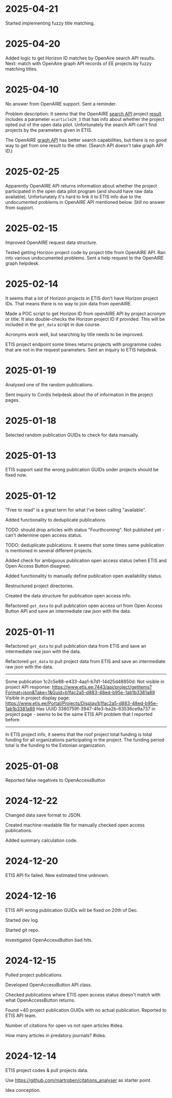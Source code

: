 # 2025-04-21
Started implementing fuzzy title matching.

# 2025-04-20
Added logic to get Horizon ID matches by OpenAire search API results. Next: match with OpenAire graph API records of EE projects by fuzzy matching titles.

# 2025-04-10
No answer from OpenAIRE support. Sent a reminder.

Problem description:
It seems that the OpenAIRE [search API](https://graph.openaire.eu/docs/apis/search-api/projects) project [result](https://www.openaire.eu/schema/1.0/doc/oaf-project-1_0_xsd.html#project) includes a parameter `ecarticle29_3` that has info about whether the project opted out of the open data pilot. Unfortunately the search API can't find projects by the parameters given in ETIS.

The OpenAIRE [graph API](https://graph.openaire.eu/docs/apis/graph-api/) has better search capabilities, but there is no good way to get from one result to the other. (Search API doesn't take graph API ID.)

# 2025-02-25
Apparently OpenAIRE API returns information about whether the project participated in the open data pilot program (and should have raw data available). Unfortunately it's hard to link it to ETIS info due to the undocumented problems in OpenAIRE API mentioned below. Still no answer from support.

# 2025-02-15
Improved OpenAIRE request data structure.

Tested getting Horizon project code by project title from OpenAIRE API. Ran into various undocumented problems. Sent a help request to the OpenAIRE graph helpdesk.

# 2025-02-14
It seems that a lot of Horizon projects in ETIS don't have Horizon project IDs. That means there is no way to join data from openAIRE.

Made a POC script to get Horizon ID from openAIRE API by project acronym or title. It also double-checks the Horizon project ID if provided. This will be included in the `get_data` script in due course.

Acronyms work well, but searching by title needs to be improved.

ETIS project endpoint some times returns projects with programme codes that are not in the request parameters. Sent an inquiry to ETIS helpdesk.

# 2025-01-19
Analysed one of the random publications.

Sent inquiry to Cordis helpdesk about the of information in the project pages.

# 2025-01-18
Selected random publication GUIDs to check for data manually.

# 2025-01-13
ETIS support said the wrong publication GUIDs under projects should be fixed now.

# 2025-01-12
"Free to read" is a great term for what I've been calling "available".

Added functionality to deduplicate publications.

TODO: should drop articles with status "Fourthcoming". Not published yet - can't determine open access status.

TODO: deduplicate publcations. It seems that some times same publication is mentioned in several different projects.

Added check for ambiguous publication open access status (when ETIS and Open Access Button disagree).

Added functionality to manually define publication open availability status.

Restructured project directories.

Created the data structure for publication open access info.

Refactored `get_data` to pull publication open access url from Open Access Button API and save an intermediate raw json with the data.

# 2025-01-11
Refactored `get_data` to pull publication data from ETIS and save an intermediate raw json with the data.

Refactored `get_data` to pull project data from ETIS and save an intermediate raw json with the data.

---

Some publication 1c2c5e88-e433-4aa1-b7d1-14d25d48850d:
Not visible in project API response: https://www.etis.ee:7443/api/project/getitems?Format=json&Take=1&Guid=b1fac2a5-d883-48ed-b95e-1ab1b3381a89
Visible in project display page: https://www.etis.ee/Portal/Projects/Display/b1fac2a5-d883-48ed-b95e-1ab1b3381a89
Has UUID 3380759f-3947-4fe3-ba2b-63536ce9a737 in project page - seems to be the same ETIS API problem that I reported before.

---

In ETIS project info, it seems that the roof project total funding is total funding for all organizations participating in the project. The funding period total is the funding to the Estonian organization.

# 2025-01-08
Reported false negatives to OpenAccessButton

# 2024-12-22
Changed data save format to JSON.

Created machine-readable file for manually checked open access publications.

Added summary calculation code.

# 2024-12-20
ETIS API fix failed. New estimated time unknown.

# 2024-12-16
ETIS API wrong publication GUIDs will be fixed on 20th of Dec.

Started dev log.

Started git repo.

Investigated OpenAccessButton bad hits.

# 2024-12-15
Pulled project publications.

Developed OpenAccessButton API class.

Checked publications where ETIS open access status doesn't match with what OpenAccessButton returns.

Found ~40 project publication GUIDs with no actual publication. Reported to ETIS API team.

Number of citations for open vs not open articles #idea.

How many articles in predatory journals? #idea.

# 2024-12-14
ETIS project codes & pull projects data.

Use https://github.com/martroben/citations_analyser as starter point.

Idea conception.
